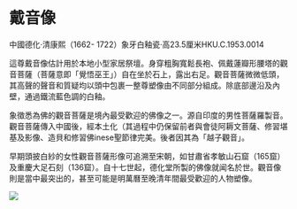 # 戴音像  

中國德化·清康熙（1662- 1722）象牙白釉瓷·高23.5厘米HKU.C.1953.0014  

這尊戴音像估計用於本地小型家居祭壇。身穿粗胸寬鬆長袍、佩戴蓮瓣形腰塔的觀音菩薩（菩薩意即「覺悟巫王」）自在坐於石上，露出右足。觀音菩薩微微低頭，其高聲的聲音和質疑均以頭中包裹一整尊塑像由不同部分組成。除底部邊沿及內壁，通過鐵流藍色調的白釉。  

象徵悉為佛的觀音菩薩是境內最受歡迎的佛像之一。源自印度的男性菩薩羅製音。觀音菩薩傳入中國後，經本土化（其過程中仍保留前者與會徒阿耨文菩薩、修習堪基及影像、造貝和修習佛inese聖節律完美。後者因其為「越子觀音」。  

早期頭披白紗的女性觀音菩薩形像可追溯至宋朝，如甘肅省孝敏山石窟（165窟）及重慶大足石刻（136窟）。自十七世起，德化堂所製的佛像就闻名於世。觀音像則是當中最突出的，甚至可能是明萬曆至晚清年間最受歡迎的人物塑像。  

![](https://cdn-mineru.openxlab.org.cn/result/2025-07-27/26ec8c02-599c-4b79-9876-e092d6287e02/7553b0de0da9c58444a4937ab08d6b8b9bfdf4469fa052be9a298a748e3a9859.jpg)